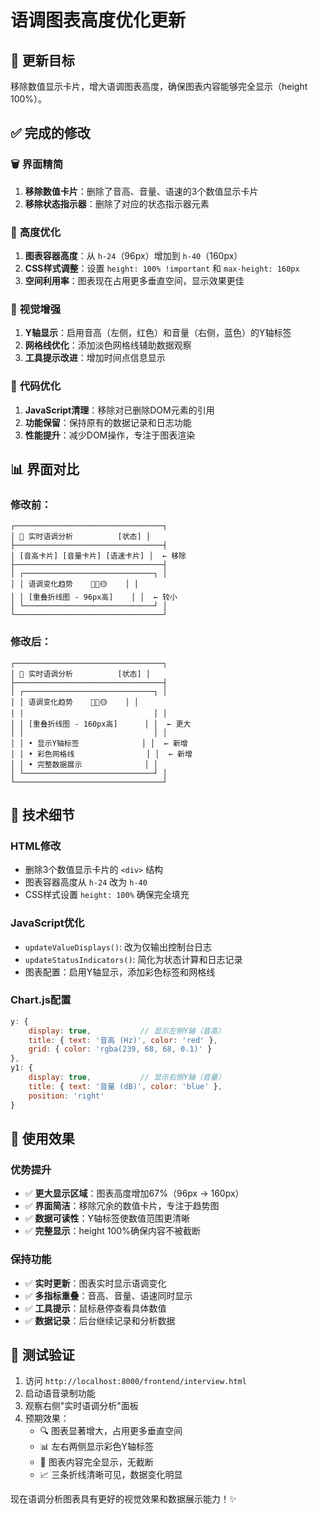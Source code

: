 # 语调图表高度优化更新

## 🎯 更新目标

移除数值显示卡片，增大语调图表高度，确保图表内容能够完全显示（height 100%）。

## ✅ 完成的修改

### 🗑️ **界面精简**
1. **移除数值卡片**：删除了音高、音量、语速的3个数值显示卡片
2. **移除状态指示器**：删除了对应的状态指示器元素

### 📏 **高度优化**
1. **图表容器高度**：从 `h-24`（96px）增加到 `h-40`（160px）
2. **CSS样式调整**：设置 `height: 100% !important` 和 `max-height: 160px`
3. **空间利用率**：图表现在占用更多垂直空间，显示效果更佳

### 🎨 **视觉增强**
1. **Y轴显示**：启用音高（左侧，红色）和音量（右侧，蓝色）的Y轴标签
2. **网格线优化**：添加淡色网格线辅助数据观察
3. **工具提示改进**：增加时间点信息显示

### 🔧 **代码优化**
1. **JavaScript清理**：移除对已删除DOM元素的引用
2. **功能保留**：保持原有的数据记录和日志功能
3. **性能提升**：减少DOM操作，专注于图表渲染

## 📊 **界面对比**

### **修改前**：
```
┌─────────────────────────────────┐
│ 🎼 实时语调分析          [状态] │
├─────────────────────────────────┤
│ [音高卡片] [音量卡片] [语速卡片] │  ← 移除
├─────────────────────────────────┤
│ ┌─────────────────────────────┐ │
│ │ 语调变化趋势    🔴🔵🟡    │ │
│ │ [重叠折线图 - 96px高]    │ │  ← 较小
│ └─────────────────────────────┘ │
└─────────────────────────────────┘
```

### **修改后**：
```
┌─────────────────────────────────┐
│ 🎼 实时语调分析          [状态] │
├─────────────────────────────────┤
│ ┌─────────────────────────────┐ │
│ │ 语调变化趋势    🔴🔵🟡    │ │
│ │                             │ │
│ │ [重叠折线图 - 160px高]      │ │  ← 更大
│ │                             │ │
│ │ • 显示Y轴标签              │ │  ← 新增
│ │ • 彩色网格线                │ │  ← 新增  
│ │ • 完整数据展示              │ │
│ └─────────────────────────────┘ │
└─────────────────────────────────┘
```

## 🎯 **技术细节**

### **HTML修改**
- 删除3个数值显示卡片的 `<div>` 结构
- 图表容器高度从 `h-24` 改为 `h-40`
- CSS样式设置 `height: 100%` 确保完全填充

### **JavaScript优化**
- `updateValueDisplays()`: 改为仅输出控制台日志
- `updateStatusIndicators()`: 简化为状态计算和日志记录
- 图表配置：启用Y轴显示，添加彩色标签和网格线

### **Chart.js配置**
```javascript
y: {
    display: true,           // 显示左侧Y轴（音高）
    title: { text: '音高 (Hz)', color: 'red' },
    grid: { color: 'rgba(239, 68, 68, 0.1)' }
},
y1: {
    display: true,           // 显示右侧Y轴（音量）
    title: { text: '音量 (dB)', color: 'blue' },
    position: 'right'
}
```

## 🚀 **使用效果**

### **优势提升**
- ✅ **更大显示区域**：图表高度增加67%（96px → 160px）
- ✅ **界面简洁**：移除冗余的数值卡片，专注于趋势图
- ✅ **数据可读性**：Y轴标签使数值范围更清晰
- ✅ **完整显示**：height 100%确保内容不被截断

### **保持功能**
- ✅ **实时更新**：图表实时显示语调变化
- ✅ **多指标重叠**：音高、音量、语速同时显示
- ✅ **工具提示**：鼠标悬停查看具体数值
- ✅ **数据记录**：后台继续记录和分析数据

## 🧪 **测试验证**

1. 访问 `http://localhost:8000/frontend/interview.html`
2. 启动语音录制功能
3. 观察右侧"实时语调分析"面板
4. 预期效果：
   - 🔍 图表显著增大，占用更多垂直空间
   - 📊 左右两侧显示彩色Y轴标签
   - 🎯 图表内容完全显示，无截断
   - 📈 三条折线清晰可见，数据变化明显

现在语调分析图表具有更好的视觉效果和数据展示能力！✨
